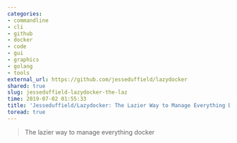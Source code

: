 ```yaml
---
categories:
- commandline
- cli
- github
- docker
- code
- gui
- graphics
- golang
- tools
external_url: https://github.com/jesseduffield/lazydocker
shared: true
slug: jesseduffield-lazydocker-the-laz
time: 2019-07-02 01:55:33
title: 'Jesseduffield/Lazydocker: The Lazier Way to Manage Everything Docker'
toread: true
---
```


> The lazier way to manage everything docker